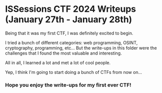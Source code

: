 # ISSessions CTF 2024 Writeups (January 27th - January 28th)

Being that it was my first CTF, I was definitely excited to begin. 

I tried a bunch of different categories: web programming, OSINT, cryptography, programming, etc... But the write-ups in this folder were the challenges that I found the most valuable and interesting. 

All in all, I learned a lot and met a lot of cool people. 

Yep, I think I'm going to start doing a bunch of CTFs from now on...

### Hope you enjoy the write-ups for my first ever CTF!
